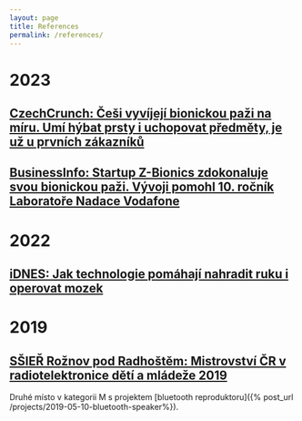 ```yaml
---
layout: page
title: References
permalink: /references/
---
```


# 2023

## [CzechCrunch: Češi vyvíjejí bionickou paži na míru. Umí hýbat prsty i uchopovat předměty, je už u prvních zákazníků](https://cc.cz/cesi-vyvijeji-bionickou-pazi-na-miru-umi-hybat-prsty-i-uchopovat-predmety-je-uz-u-prvnich-zakazniku/)

## [BusinessInfo: Startup Z-Bionics zdokonaluje svou bionickou paži. Vývoji pomohl 10. ročník Laboratoře Nadace Vodafone](https://www.businessinfo.cz/clanky/startup-z-bionics-zdokonaluje-svou-bionickou-pazi-vyvoji-pomohl-desaty-rocnik-laboratore-nadace-vodafone/)


# 2022

## [iDNES: Jak technologie pomáhají nahradit ruku i operovat mozek](https://sdeleni.idnes.cz/zpravy/jak-technologie-pomahaji-nahradit-ruku-i-operovat-mozek.A221214_115454_zpr_sdeleni_zuje)


# 2019

## [SŠIEŘ Rožnov pod Radhoštěm: Mistrovství ČR v radiotelektronice dětí a mládeže 2019](https://www.roznovskastredni.cz/aktuality/mistrovstvi-cr-v-radiotelektronice-deti-a-mladeze-2019)

Druhé místo v kategorii M s projektem [bluetooth reproduktoru]({% post_url /projects/2019-05-10-bluetooth-speaker%}).
